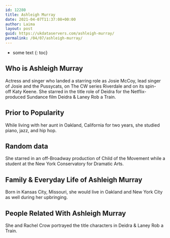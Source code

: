 ```yaml
---
id: 12280
title: Ashleigh Murray
date: 2021-04-07T11:37:08+00:00
author: Laima
layout: post
guid: https://ukdataservers.com/ashleigh-murray/
permalink: /04/07/ashleigh-murray/
---
```


* some text
{: toc}


## Who is Ashleigh Murray
                  
                  
                  
Actress and singer who landed a starring role as Josie McCoy, lead singer of Josie and the Pussycats, on The CW series Riverdale and on its spin-off Katy Keene. She starred in the title role of Deidra for the Netflix-produced Sundance film Deidra & Laney Rob a Train. 
                  
              
            
              
            
                
                
                
## Prior to Popularity
                  
                  
                  
While living with her aunt in Oakland, California for two years, she studied piano, jazz, and hip hop.
                  
              
            
              
            
                
                
                
## Random data
                  
                  
                  
She starred in an off-Broadway production of Child of the Movement while a student at the New York Conservatory for Dramatic Arts.
                  
              
            
              
            
                
                
                
## Family & Everyday Life of Ashleigh Murray
                  
                  
                  
Born in Kansas City, Missouri, she would live in Oakland and New York City as well during her upbringing.
                  
              
            
              
            
                
                
                
## People Related With Ashleigh Murray
                  
                  
                  
She and Rachel Crow portrayed the title characters in Deidra & Laney Rob a Train.
                  
              
            
              
            
                
              
            
              
              
            
            
              
            
          
          
          